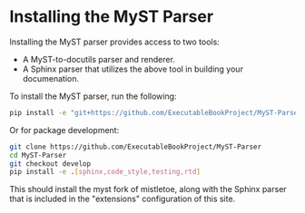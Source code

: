 # Installing the MyST Parser

Installing the MyST parser provides access to two tools:

* A MyST-to-docutils parser and renderer.
* A Sphinx parser that utilizes the above tool in building your documenation.

To install the MyST parser, run the following:

```bash
pip install -e "git+https://github.com/ExecutableBookProject/MyST-Parser.git#egg=myst-parser[sphinx]"
```

Or for package development:

```bash
git clone https://github.com/ExecutableBookProject/MyST-Parser
cd MyST-Parser
git checkout develop
pip install -e .[sphinx,code_style,testing,rtd]
```

This should install the myst fork of mistletoe, along with the Sphinx parser
that is included in the "extensions" configuration of this site.
